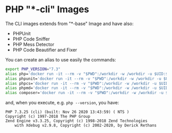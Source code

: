 # PHP "*-cli" Images

The CLI images extends from "*-base" Image and have also:

- PHPUnit
- PHP Code Sniffer
- PHP Mess Detector
- PHP Code Beautifier and Fixer

You can create an alias to use easily the commands:

```bash
export PHP_VERSION="7.3"
alias php='docker run -it --rm -v "$PWD":/workdir -w /workdir -u $UID:${GROUPS[0]} byjg/php:$PHP_VERSION-cli php "$@"'
alias phpunit='docker run -it --rm -v "$PWD":/workdir -w /workdir -u $UID:${GROUPS[0]} byjg/php:$PHP_VERSION-cli phpunit "$@"'
alias phpcs='docker run -it --rm -v "$PWD":/workdir -w /workdir -u $UID:${GROUPS[0]} byjg/php:$PHP_VERSION-cli phpcs "$@"'
alias phpmd='docker run -it --rm -v "$PWD":/workdir -w /workdir -u $UID:${GROUPS[0]} byjg/php:$PHP_VERSION-cli phpmd "$@"'
alias composer='docker run -it --rm -v "$PWD":/workdir -w /workdir -u $UID:${GROUPS[0]} byjg/php:$PHP_VERSION-cli composer "$@"'
```

and, when you execute, e.g. `php --version`, you have:

```text
PHP 7.3.25 (cli) (built: Nov 26 2020 13:43:59) ( NTS )
Copyright (c) 1997-2018 The PHP Group
Zend Engine v3.3.25, Copyright (c) 1998-2018 Zend Technologies
    with Xdebug v2.9.8, Copyright (c) 2002-2020, by Derick Rethans
```

